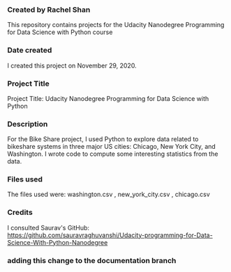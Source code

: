 ### Created by Rachel Shan
This repository contains projects for the Udacity Nanodegree Programming for Data Science with Python course

### Date created
I created this project on November 29, 2020.

### Project Title
Project Title: Udacity Nanodegree Programming for Data Science with Python

### Description
For the Bike Share project, I used Python to explore data related to bikeshare systems in three major US cities: Chicago, New York City, and Washington. I wrote code to compute some interesting statistics from the data.

### Files used
The files used were:
washington.csv ,
new_york_city.csv ,
chicago.csv

### Credits
I consulted Saurav's GitHub: https://github.com/sauravraghuvanshi/Udacity-programming-for-Data-Science-With-Python-Nanodegree

### adding this change to the documentation branch
